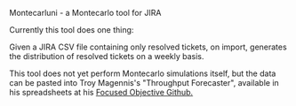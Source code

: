 Montecarluni - a Montecarlo tool for JIRA

Currently this tool does one thing:

Given a JIRA CSV file containing only resolved tickets, on import, generates the distribution of resolved tickets on a weekly basis.

This tool does not yet perform Montecarlo simulations itself, but the data can be pasted into Troy Magennis's "Throughput Forecaster",
available in his spreadsheets at his <a href="http://bit.ly/SimResources">Focused Objective Github.</a>

